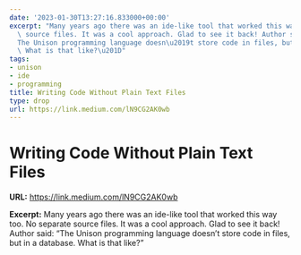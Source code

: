 ```yaml
---
date: '2023-01-30T13:27:16.833000+00:00'
excerpt: "Many years ago there was an ide-like tool that worked this way too. No separate\
  \ source files. It was a cool approach. Glad to see it back! Author said: \u201C\
  The Unison programming language doesn\u2019t store code in files, but in a database.\
  \ What is that like?\u201D"
tags:
- unison
- ide
- programming
title: Writing Code Without Plain Text Files
type: drop
url: https://link.medium.com/lN9CG2AK0wb
---
```


# Writing Code Without Plain Text Files

**URL:** https://link.medium.com/lN9CG2AK0wb

**Excerpt:** Many years ago there was an ide-like tool that worked this way too. No separate source files. It was a cool approach. Glad to see it back! Author said: “The Unison programming language doesn’t store code in files, but in a database. What is that like?”
